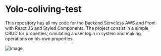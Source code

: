 # Yolo-coliving-test
This repository has all my code for the Backend Serveless AWS and Front with React JS and Styled Components.
The project consist in a simple CRUD for properties, simulating a user login in system and making operations on his own properties.

![image](https://github.com/vnevescode/yolo-coliving-test/assets/11055113/bc82bd80-f2ba-45ff-8d5f-a17cabfc5401)
